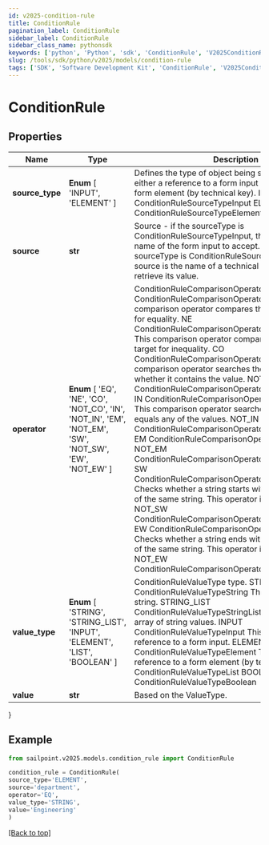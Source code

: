 ```yaml
---
id: v2025-condition-rule
title: ConditionRule
pagination_label: ConditionRule
sidebar_label: ConditionRule
sidebar_class_name: pythonsdk
keywords: ['python', 'Python', 'sdk', 'ConditionRule', 'V2025ConditionRule']
slug: /tools/sdk/python/v2025/models/condition-rule
tags: ['SDK', 'Software Development Kit', 'ConditionRule', 'V2025ConditionRule']
---
```


# ConditionRule

## Properties

| Name | Type | Description | Notes |
| --- | --- | --- | --- |
| **source_type** | **Enum** [ 'INPUT', 'ELEMENT' ] | Defines the type of object being selected. It will be either a reference to a form input (by input name) or a form element (by technical key). INPUT ConditionRuleSourceTypeInput ELEMENT ConditionRuleSourceTypeElement | [optional] |
| **source** | **str** | Source - if the sourceType is ConditionRuleSourceTypeInput, the source type is the name of the form input to accept. However, if the sourceType is ConditionRuleSourceTypeElement, the source is the name of a technical key of an element to retrieve its value. | [optional] |
| **operator** | **Enum** [ 'EQ', 'NE', 'CO', 'NOT_CO', 'IN', 'NOT_IN', 'EM', 'NOT_EM', 'SW', 'NOT_SW', 'EW', 'NOT_EW' ] | ConditionRuleComparisonOperatorType value. EQ ConditionRuleComparisonOperatorTypeEquals This comparison operator compares the source and target for equality. NE ConditionRuleComparisonOperatorTypeNotEquals This comparison operator compares the source and target for inequality. CO ConditionRuleComparisonOperatorTypeContains This comparison operator searches the source to see whether it contains the value. NOT_CO ConditionRuleComparisonOperatorTypeNotContains IN ConditionRuleComparisonOperatorTypeIncludes This comparison operator searches the source if it equals any of the values. NOT_IN ConditionRuleComparisonOperatorTypeNotIncludes EM ConditionRuleComparisonOperatorTypeEmpty NOT_EM ConditionRuleComparisonOperatorTypeNotEmpty SW ConditionRuleComparisonOperatorTypeStartsWith Checks whether a string starts with another substring of the same string. This operator is case-sensitive. NOT_SW ConditionRuleComparisonOperatorTypeNotStartsWith EW ConditionRuleComparisonOperatorTypeEndsWith Checks whether a string ends with another substring of the same string. This operator is case-sensitive. NOT_EW ConditionRuleComparisonOperatorTypeNotEndsWith | [optional] |
| **value_type** | **Enum** [ 'STRING', 'STRING_LIST', 'INPUT', 'ELEMENT', 'LIST', 'BOOLEAN' ] | ConditionRuleValueType type. STRING ConditionRuleValueTypeString This value is a static string. STRING_LIST ConditionRuleValueTypeStringList This value is an array of string values. INPUT ConditionRuleValueTypeInput This value is a reference to a form input. ELEMENT ConditionRuleValueTypeElement This value is a reference to a form element (by technical key). LIST ConditionRuleValueTypeList BOOLEAN ConditionRuleValueTypeBoolean | [optional] |
| **value** | **str** | Based on the ValueType. | [optional] |

}

## Example

```python
from sailpoint.v2025.models.condition_rule import ConditionRule

condition_rule = ConditionRule(
source_type='ELEMENT',
source='department',
operator='EQ',
value_type='STRING',
value='Engineering'
)

```

[[Back to top]](#)
